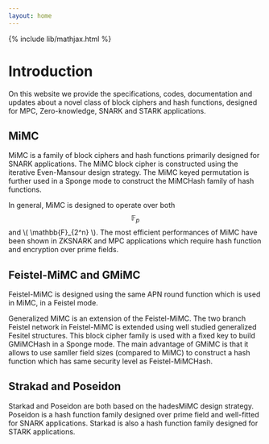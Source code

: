 ```yaml
---
layout: home
---
```


{% include lib/mathjax.html %}

# Introduction

On this website we provide the specifications, codes, documentation and updates about a novel class of block ciphers and hash functions, designed for MPC, Zero-knowledge, SNARK and STARK applications. 


## MiMC

MiMC is a family of block ciphers and hash functions primarily designed for SNARK applications. The MiMC block cipher is constructed using the iterative Even-Mansour design strategy. The MiMC keyed permutation is further used in a Sponge mode to construct the MiMCHash family of hash functions.

In general, MiMC is designed to operate over both $$ \mathbb{F}_p $$ and \\( \mathbb{F}_{2^n} \\). The most efficient performances of MiMC have been shown in ZKSNARK and MPC applications which require hash function and encryption over prime fields.


## Feistel-MiMC and GMiMC
Feistel-MiMC is designed using the same APN round function which is used in MiMC, in a Feistel mode.  

Generalized MiMC is an extension of the Feistel-MiMC. The two branch Feistel network in Feistel-MiMC is extended using well studied generalized Fesitel structures. This block cipher family is used with a fixed key to build GMiMCHash in a Sponge mode. The main advantage of GMiMC is that it allows to use samller field sizes (compared to MiMC) to construct a hash function which has same security level as Feistel-MiMCHash. 

## Strakad and Poseidon

Starkad and Poseidon are both based on the hadesMiMC design strategy. Poseidon is a hash function family designed over prime field and well-fitted for SNARK applications. Starkad is also a hash function family designed for STARK applications.    


